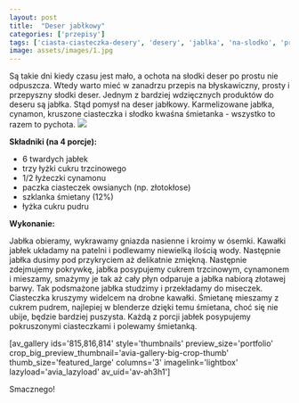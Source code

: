 ```yaml
---
layout: post
title:  "Deser jabłkowy"
categories: ['przepisy']
tags: ['ciasta-ciasteczka-desery', 'desery', 'jablka', 'na-slodko', 'przepisy']
image: assets/images/1.jpg
---
```

Są takie dni kiedy czasu jest mało, a ochota na słodki deser po prostu nie odpuszcza. Wtedy warto mieć w zanadrzu przepis na błyskawiczny, prosty i przepyszny słodki deser. Jednym z bardziej wdzięcznych produktów do deseru są jabłka. Stąd pomysł na deser jabłkowy. Karmelizowane jabłka, cynamon, kruszone ciasteczka i słodko kwaśna śmietanka - wszystko to razem to pychota.
![](https://kobietazesmakiem.pl/wp-content/uploads/2015/05/deser-z-jablkami-300x222.jpg)



**Składniki (na 4 porcje):**
* 6 twardych jabłek
* trzy łyżki cukru trzcinowego
* 1/2 łyżeczki cynamonu
* paczka ciasteczek owsianych (np. złotokłose)
* szklanka śmietany (12%)
* łyżka cukru pudru


**Wykonanie:**

Jabłka obieramy, wykrawamy gniazda nasienne i kroimy w ósemki. Kawałki jabłek układamy na patelni i podlewamy niewielką ilością wody. Następnie jabłka dusimy pod przykryciem aż delikatnie zmiękną. Następnie zdejmujemy pokrywkę, jabłka posypujemy cukrem trzcinowym, cynamonem i mieszamy, smażymy je tak aż cały płyn odparuje a jabłka nabiorą złotawej barwy. Tak podsmażone jabłka studzimy i przekładamy do miseczek. Ciasteczka kruszymy widelcem na drobne kawałki. Śmietanę mieszamy z cukrem pudrem, najlepiej w blenderze dzięki temu śmietana, choć się nie ubije, będzie bardziej puszysta. Każdą z porcji jabłek posypujemy pokruszonymi ciasteczkami i polewamy śmietanką.

[av\_gallery ids='815,816,814' style='thumbnails' preview\_size='portfolio' crop\_big\_preview\_thumbnail='avia-gallery-big-crop-thumb' thumb\_size='featured\_large' columns='3' imagelink='lightbox' lazyload='avia\_lazyload' av\_uid='av-ah3h1']

Smacznego!
    